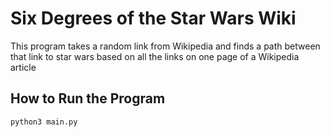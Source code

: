 # Six Degrees of the Star Wars Wiki

This program takes a random link from Wikipedia and finds a path between that link to star wars based on all the links on one page of a Wikipedia article


## How to Run the Program

```bash
python3 main.py
```
